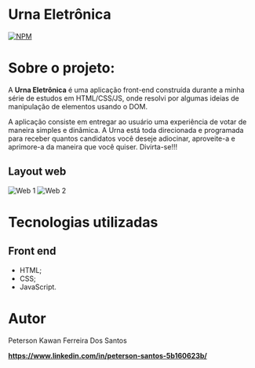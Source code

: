 # Urna Eletrônica
[![NPM](https://img.shields.io/npm/l/react)](https://github.com/peterson2003/urna-eletronica/blob/master/LICENCE)

# Sobre o projeto:

A **Urna Eletrônica** é uma aplicação front-end construída durante a minha série de estudos em HTML/CSS/JS, onde resolvi por algumas ideias de manipulação de elementos usando o DOM.

A aplicação consiste em entregar ao usuário uma experiência de votar de maneira simples e dinâmica. A Urna está toda direcionada e programada para receber quantos candidatos você deseje adiocinar, aproveite-a e aprimore-a da maneira que você quiser. Divirta-se!!!

## Layout web
![Web 1]()
![Web 2]()

# Tecnologias utilizadas

## Front end
- HTML;
- CSS;
- JavaScript.

# Autor

Peterson Kawan Ferreira Dos Santos

**https://www.linkedin.com/in/peterson-santos-5b160623b/**
